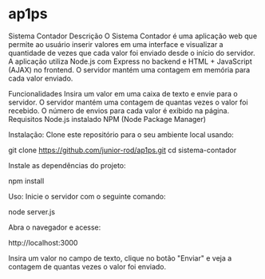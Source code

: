 # ap1ps
Sistema Contador
Descrição
O Sistema Contador é uma aplicação web que permite ao usuário inserir valores em uma interface e visualizar a quantidade de vezes que cada valor foi enviado desde o início do servidor. A aplicação utiliza Node.js com Express no backend e HTML + JavaScript (AJAX) no frontend. O servidor mantém uma contagem em memória para cada valor enviado.

Funcionalidades
Insira um valor em uma caixa de texto e envie para o servidor.
O servidor mantém uma contagem de quantas vezes o valor foi recebido.
O número de envios para cada valor é exibido na página.
Requisitos
Node.js instalado
NPM (Node Package Manager)

Instalação:
Clone este repositório para o seu ambiente local usando:

git clone https://github.com/junior-rod/ap1ps.git
cd sistema-contador

Instale as dependências do projeto:

npm install

Uso:
Inicie o servidor com o seguinte comando:

node server.js

Abra o navegador e acesse:

http://localhost:3000

Insira um valor no campo de texto, clique no botão "Enviar" e veja a contagem de quantas vezes o valor foi enviado.
